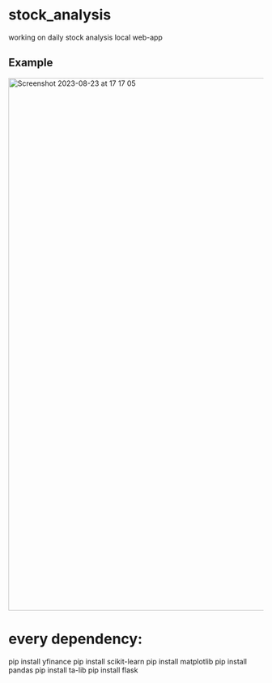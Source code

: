 # stock_analysis
working on daily stock analysis local web-app

## Example 
<img width="1053" alt="Screenshot 2023-08-23 at 17 17 05" src="https://github.com/acerrah/stock_analysis/assets/37017703/be14bcc6-09cc-4f69-b3e2-4bc9c464f112">

# every dependency:
pip install yfinance
pip install scikit-learn
pip install matplotlib
pip install pandas
pip install ta-lib
pip install flask
